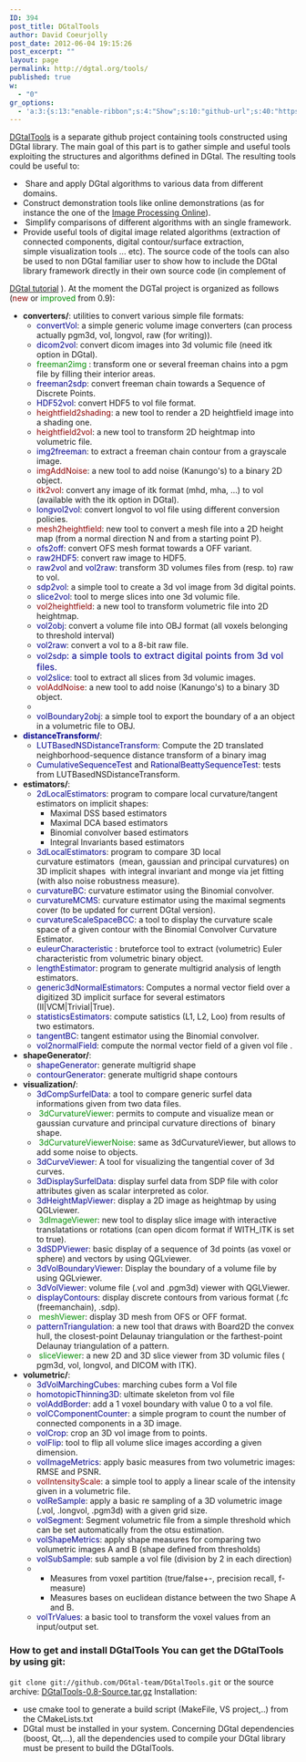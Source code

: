 ```yaml
---
ID: 394
post_title: DGtalTools
author: David Coeurjolly
post_date: 2012-06-04 19:15:26
post_excerpt: ""
layout: page
permalink: http://dgtal.org/tools/
published: true
w:
  - "0"
gr_options:
  - 'a:3:{s:13:"enable-ribbon";s:4:"Show";s:10:"github-url";s:40:"https://github.com/DGtal-team/DGtalTools";s:11:"ribbon-type";s:1:"0";}'
---
```

[DGtalTools][1] is a separate github project containing tools constructed using DGtal library. The main goal of this part is to gather simple and useful tools exploiting the structures and algorithms defined in DGtal. The resulting tools could be useful to: 
*    Share and apply DGtal algorithms to various data from different domains.
*   Construct demonstration tools like online demonstrations (as for instance the one of the [Image Processing Online][2]).
*    Simplify comparisons of different algorithms with an single framework.
*   Provide useful tools of digital image related algorithms (extraction of connected components, digital contour/surface extraction, simple visualization tools ... etc). The source code of the tools can also be used to non DGtal familiar user to show how to include the DGtal library framework directly in their own source code (in complement of 

[ DGtal tutorial][3] ). At the moment the DGTal project is organized as follows (<span style="color: #8b0000;">new</span> or <span style="color: #008b00;">improved </span> from 0.9): 
*   **converters/**: utilities to convert various simple file formats: 
    *   <span style="color: #00008b;">convertVol</span>: a simple generic volume image converters (can process actually pgm3d, vol, longvol, raw (for writing)).
    *   <span style="color: #00008b;"> dicom2vol</span>: convert dicom images into 3d volumic file (need itk option in DGtal).
    *   <span style="color: #00008b;"><span style="color: #008b00;">freeman2img</span> </span>: transform one or several freeman chains into a pgm file by filling their interior areas.
    *   <span style="color: #00008b;">freeman2sdp</span>: convert freeman chain towards a Sequence of Discrete Points.
    *   <span style="color: #00008b;"> HDF52vol</span>: convert HDF5 to vol file format.
    *   <span style="color: #8b0000;">heightfield2shading</span>: a new tool to render a 2D heightfield image into a shading one.
    *   <span style="color: #8b0000;">heightfield2vol</span>: a new tool to transform 2D heightmap into volumetric file.
    *   <span style="color: #00008b;">img2freeman</span>: to extract a freeman chain contour from a grayscale image.
    *   <span style="color: #8b0000;">imgAddNoise</span>: a new tool to add noise (Kanungo's) to a binary 2D object.
    *   <span style="color: #8b0000;">itk2vol</span>: convert any image of itk format (mhd, mha, ...) to vol (available with the itk option in DGtal).
    *   <span style="color: #00008b;"> longvol2vol</span>: convert longvol to vol file using different conversion policies.
    *   <span style="color: #8b0000;">mesh2heightfield</span>: new tool to convert a mesh file into a 2D height map (from a normal direction N and from a starting point P).
    *   <span style="color: #00008b;">ofs2off</span>: convert OFS mesh format towards a OFF variant.
    *   <span style="color: #00008b;"> raw2HDF5</span>: convert raw image to HDF5.
    *   <span style="color: #00008b;">raw2vol</span> and <span style="color: #00008b;">vol2raw</span>: transform 3D volumes files from (resp. to) raw to vol.
    *   <span style="color: #00008b;"> sdp2vol</span>: a simple tool to create a 3d vol image from 3d digital points.
    *   <span style="color: #00008b;">slice2vol</span>: tool to merge slices into one 3d volumic file.
    *   <span style="color: #8b0000;">vol2heightfield</span>: a new tool to transform volumetric file into 2D heightmap.
    *   <span style="color: #00008b;">vol2obj</span>: convert a volume file into OBJ format (all voxels belonging to threshold interval)
    *   <span style="color: #00008b;">vol2raw</span>: convert a vol to a 8-bit raw file.
    *   <span style="color: #00008b;"><span style="color: #00008b;">vol2sdp</span><span style="font-size: 16px;">: a simple tools to extract digital points from 3d vol files.</span></span>
    *   <span style="color: #00008b;"> vol2slice</span>: tool to extract all slices from 3d volumic images.
    *   <span style="color: #8b0000;">volAddNoise</span>: a new tool to add noise (Kanungo's) to a binary 3D object.
    *   
    *   <span style="color: #00008b;"> volBoundary2obj</span>: a simple tool to export the boundary of a an object in a volumetric file to OBJ.
*   **<span style="color: #00008b;">distanceTransform/</span>**: 
    *   <span style="color: #00008b;">LUTBasedNSDistanceTransform</span>: Compute the 2D translated neighborhood-sequence distance transform of a binary imag
    *   <span style="color: #00008b;"> CumulativeSequenceTest</span> and <span style="color: #00008b;">RationalBeattySequenceTest</span>: tests from LUTBasedNSDistanceTransform.
*   **estimators/**: 
    *   <span style="color: #00008b;">2dLocalEstimators</span>: program to compare local curvature/tangent estimators on implicit shapes: 
        *   Maximal DSS based estimators
        *   Maximal DCA based estimators
        *   Binomial convolver based estimators
        *   Integral Invariants based estimators
    *   <span style="color: #00008b;">3dLocalEstimators</span>: program to compare 3D local curvature estimators  (mean, gaussian and principal curvatures) on 3D implicit shapes  with integral invariant and monge via jet fitting (with also noise robustness measure).
    *   <span style="color: #00008b;">curvatureBC</span>: curvature estimator using the Binomial convolver.
    *   <span style="color: #00008b;">curvatureMCMS</span>: curvature estimator using the maximal segments cover (to be updated for current DGtal version).
    *   <span style="color: #00008b;">curvatureScaleSpaceBCC</span>: a tool to display the curvature scale space of a given contour with the Binomial Convolver Curvature Estimator.
    *   <span style="color: #00008b;"> euleurCharacteristic </span>: bruteforce tool to extract (volumetric) Euler characteristic from volumetric binary object.
    *   <span style="color: #00008b;">lengthEstimator</span>: program to generate multigrid analysis of length estimators.
    *   <span style="color: #00008b;"> generic3dNormalEstimators</span>: Computes a normal vector field over a digitized 3D implicit surface for several estimators (II|VCM|Trivial|True).
    *   <span style="color: #00008b;">statisticsEstimators</span>: compute satistics (L1, L2, Loo) from results of two estimators.
    *   <span style="color: #00008b;">tangentBC</span>: tangent estimator using the Binomial convolver.
    *   <span style="color: #00008b;">vol2normalField</span>: compute the normal vector field of a given vol file .
*   **shapeGenerator/**: 
    *   <span style="color: #00008b;">shapeGenerator</span>: generate multigrid shape
    *   <span style="color: #00008b;">contourGenerator</span>: generate multigrid shape contours
*   **visualization/**: 
    *   <span style="color: #00008b;">3dCompSurfelData</span>: a tool to compare generic surfel data informations given from two data files.
    *   <span style="color: #00008b;"> <span style="color: #008b00;">3dCurvatureViewer</span></span>: permits to compute and visualize mean or gaussian curvature and principal curvature directions of  binary shape.
    *   <span style="color: #00008b;"> <span style="color: #008b00;">3dCurvatureViewerNoise</span></span>: same as 3dCurvatureViewer, but allows to add some noise to objects.
    *   <span style="color: #00008b;">3dCurveViewer</span>: A tool for visualizing the tangential cover of 3d curves.
    *   <span style="color: #00008b;">3dDisplaySurfelData</span>: display surfel data from SDP file with color attributes given as scalar interpreted as color.
    *   <span style="color: #00008b;">3dHeightMapViewer</span>: display a 2D image as heightmap by using QGLviewer.
    *   <span style="color: #00008b;"> <span style="color: #008b00;">3dImageViewer</span></span>: new tool to display slice image with interactive translatations or rotations (can open dicom format if WITH_ITK is set to true).
    *   <span style="color: #00008b;">3dSDPViewer</span>: basic display of a sequence of 3d points (as voxel or sphere) and vectors by using QGLviewer.
    *   <span style="color: #00008b;">3dVolBoundaryViewer</span>: Display the boundary of a volume file by using QGLviewer.
    *   <span style="color: #00008b;">3dVolViewer</span>: volume file (.vol and .pgm3d) viewer with QGLViewer.
    *   <span style="color: #00008b;">displayContours</span>: display discrete contours from various format (.fc (freemanchain), .sdp).
    *   <span style="color: #00008b;"> <span style="color: #008b00;">meshViewer</span></span>: display 3D mesh from OFS or OFF format.
    *   <span style="color: #00008b;">patternTriangulation</span>: a new tool that draws with Board2D the convex hull, the closest-point Delaunay triangulation or the farthest-point Delaunay triangulation of a pattern.
    *   <span style="color: #00008b;"> <span style="color: #008b00;">sliceViewer</span></span>: a new 2D and 3D slice viewer from 3D volumic files ( pgm3d, vol, longvol, and DICOM with ITK).
*   **volumetric/**: 
    *   <span style="color: #00008b;">3dVolMarchingCubes</span>: marching cubes form a Vol file
    *   <span style="color: #00008b;">homotopicThinning3D</span>: ultimate skeleton from vol file
    *   <span style="color: #00008b;">volAddBorder</span>: add a 1 voxel boundary with value 0 to a vol file.
    *   <span style="color: #00008b;">volCComponentCounter</span>: a simple program to count the number of connected components in a 3D image.
    *   <span style="color: #00008b;">volCrop</span>: crop an 3D vol image from to points.
    *   <span style="color: #00008b;">volFlip</span>: tool to flip all volume slice images according a given dimension.
    *   <span style="color: #00008b;">volImageMetrics</span>: apply basic measures from two volumetric images: RMSE and PSNR.
    *   <span style="color: #8b0000;">volIntensityScale</span>: a simple tool to apply a linear scale of the intensity given in a volumetric file.
    *   <span style="color: #00008b;">volReSample</span>: apply a basic re sampling of a 3D volumetric image (.vol, .longvol, .pgm3d) with a given grid size.
    *   <span style="color: #00008b;">volSegment</span>: Segment volumetric file from a simple threshold which can be set automatically from the otsu estimation.
    *   <span style="color: #00008b;">volShapeMetrics</span>: apply shape measures for comparing two volumetric images A and B (shape defined from thresholds)
    *   <span style="color: #00008b;">volSubSample</span>: sub sample a vol file (division by 2 in each direction)
    *   *   Measures from voxel partition (true/false+-, precision recall, f-measure)
        *   Measures bases on euclidean distance between the two Shape A and B.
    *   <span style="color: #00008b;">volTrValues</span>: a basic tool to transform the voxel values from an input/output set.

### How to get and install DGtalTools You can get the DGtalTools by using git: 

`git clone git://github.com/DGtal-team/DGtalTools.git` or the source archive: [DGtalTools-0.8-Source.tar.gz][4] Installation: 
*   use cmake tool to generate a build script (MakeFile, VS project,..) from the CMakeLists.txt
*   DGtal must be installed in your system. Concerning DGtal dependencies (boost, Qt,...), all the dependencies used to compile your DGtal library must be present to build the DGtalTools.

 [1]: http://github.com/DGtal-team/DGtalTools
 [2]: http://www.ipol.im
 [3]: http://dgtal.org/doc/stable/packageTutorials.html
 [4]: http://dgtal.org/wp/wp-content/uploads/2012/06/DGtalTools-0.8-Source.tar.gz